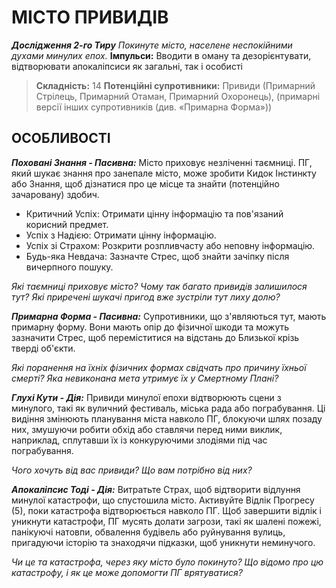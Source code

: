 ﻿# МІСТО ПРИВИДІВ

***Дослідження 2-го Тиру***
*Покинуте місто, населене неспокійними духами минулих епох.*
**Імпульси:** Вводити в оману та дезорієнтувати, відтворювати апокаліпсиси як загальні, так і особисті

> **Складність:** 14
> **Потенційні супротивники:** Привиди (Примарний Стрілець, Примарний Отаман, Примарний Охоронець), (примарні версії інших супротивників (див. «Примарна Форма»))

## ОСОБЛИВОСТІ

***Поховані Знання - Пасивна:*** Місто приховує незліченні таємниці. ПГ, який шукає знання про занепале місто, може зробити Кидок Інстинкту або Знання, щоб дізнатися про це місце та знайти (потенційно зачаровану) здобич.

  - Критичний Успіх: Отримати цінну інформацію та пов'язаний корисний предмет.
  - Успіх з Надією: Отримати цінну інформацію.
  - Успіх зі Страхом: Розкрити розпливчасту або неповну інформацію.
  - Будь-яка Невдача: Зазначте Стрес, щоб знайти зачіпку після вичерпного пошуку.

  *Які таємниці приховує місто? Чому так багато привидів залишилося тут? Які приречені шукачі пригод вже зустріли тут лиху долю?*

***Примарна Форма - Пасивна:*** Супротивники, що з'являються тут, мають примарну форму. Вони мають опір до фізичної шкоди та можуть зазначити Стрес, щоб переміститися на відстань до Близької крізь тверді об'єкти.

  *Які поранення на їхніх фізичних формах свідчать про причину їхньої смерті? Яка невиконана мета утримує їх у Смертному Плані?*

***Глухі Кути - Дія:*** Привиди минулої епохи відтворюють сцени з минулого, такі як вуличний фестиваль, міська рада або пограбування. Ці видіння змінюють планування міста навколо ПГ, блокуючи шлях позаду них, змушуючи робити обхід або ставлячи перед ними виклик, наприклад, сплутавши їх із конкуруючими злодіями під час пограбування.

  *Чого хочуть від вас привиди? Що вам потрібно від них?*

***Апокаліпсис Тоді - Дія:*** Витратьте Страх, щоб відтворити відлуння минулої катастрофи, що спустошила місто. Активуйте Відлік Прогресу (5), поки катастрофа відтворюється навколо ПГ. Щоб завершити відлік і уникнути катастрофи, ПГ мусять долати загрози, такі як шалені пожежі, панікуючі натовпи, обвалення будівель або руйнування вулиць, пригадуючи історію та знаходячи підказки, щоб уникнути неминучого.

  *Чи це та катастрофа, через яку місто було покинуто? Що відомо про цю катастрофу, і як це може допомогти ПГ врятуватися?*